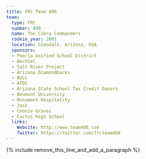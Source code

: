 ```yaml
---
title: FRC Team 498
team:
  type: FRC
  number: 498
  name: The Cobra Commanders
  rookie_year: 2001
  location: Glendale, Arizona, USA
  sponsors:
  - Peoria Unified School District
  - Bechtel
  - Salt River Project
  - Arizona Diamondbacks
  - BULL
  - ATOS
  - Arizona State School Tax Credit Donors
  - Neumont University
  - Monument Hospitality
  - Jack
  - Connie Graves
  - Cactus High School
  links:
    Website: http://www.team498.com
    Twitter: https://twitter.com/frcteam498
---
```


{% include remove_this_line_and_add_a_paragraph %}